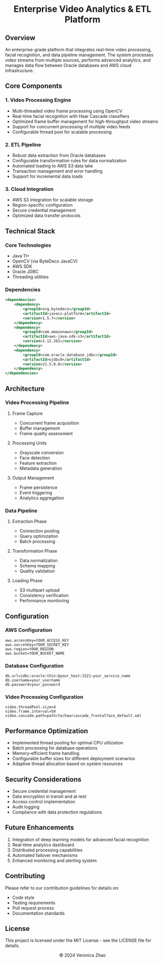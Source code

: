<div align="center">
    
# Enterprise Video Analytics & ETL Platform
    
</div>


## Overview
An enterprise-grade platform that integrates real-time video processing, facial recognition, and data pipeline management. The system processes video streams from multiple sources, performs advanced analytics, and manages data flow between Oracle databases and AWS cloud infrastructure.

## Core Components

### 1. Video Processing Engine
- Multi-threaded video frame processing using OpenCV
- Real-time facial recognition with Haar Cascade classifiers
- Optimized frame buffer management for high-throughput video streams
- Support for concurrent processing of multiple video feeds
- Configurable thread pool for scalable processing

### 2. ETL Pipeline
- Robust data extraction from Oracle databases
- Configurable transformation rules for data normalization
- Automated loading to AWS S3 data lake
- Transaction management and error handling
- Support for incremental data loads

### 3. Cloud Integration
- AWS S3 integration for scalable storage
- Region-specific configuration
- Secure credential management
- Optimized data transfer protocols

## Technical Stack

### Core Technologies
- Java 11+
- OpenCV (via ByteDeco JavaCV)
- AWS SDK
- Oracle JDBC
- Threading utilities

### Dependencies
```xml
<dependencies>
    <dependency>
        <groupId>org.bytedeco</groupId>
        <artifactId>javacv-platform</artifactId>
        <version>1.5.7</version>
    </dependency>
    <dependency>
        <groupId>com.amazonaws</groupId>
        <artifactId>aws-java-sdk-s3</artifactId>
        <version>1.12.261</version>
    </dependency>
    <dependency>
        <groupId>com.oracle.database.jdbc</groupId>
        <artifactId>ojdbc8</artifactId>
        <version>21.5.0.0</version>
    </dependency>
</dependencies>
```

## Architecture

### Video Processing Pipeline
1. Frame Capture
   - Concurrent frame acquisition
   - Buffer management
   - Frame quality assessment

2. Processing Units
   - Grayscale conversion
   - Face detection
   - Feature extraction
   - Metadata generation

3. Output Management
   - Frame persistence
   - Event triggering
   - Analytics aggregation

### Data Pipeline
1. Extraction Phase
   - Connection pooling
   - Query optimization
   - Batch processing

2. Transformation Phase
   - Data normalization
   - Schema mapping
   - Quality validation

3. Loading Phase
   - S3 multipart upload
   - Consistency verification
   - Performance monitoring

## Configuration

### AWS Configuration
```properties
aws.accessKey=YOUR_ACCESS_KEY
aws.secretKey=YOUR_SECRET_KEY
aws.region=YOUR_REGION
aws.bucket=YOUR_BUCKET_NAME
```

### Database Configuration
```properties
db.url=jdbc:oracle:thin:@your_host:1521:your_service_name
db.username=your_username
db.password=your_password
```

### Video Processing Configuration
```properties
video.threadPool.size=4
video.frame.interval=50
video.cascade.path=path/to/haarcascade_frontalface_default.xml
```

## Performance Optimization

- Implemented thread pooling for optimal CPU utilization
- Batch processing for database operations
- Memory-efficient frame handling
- Configurable buffer sizes for different deployment scenarios
- Adaptive thread allocation based on system resources

## Security Considerations

- Secure credential management
- Data encryption in transit and at rest
- Access control implementation
- Audit logging
- Compliance with data protection regulations

## Future Enhancements

1. Integration of deep learning models for advanced facial recognition
2. Real-time analytics dashboard
3. Distributed processing capabilities
4. Automated failover mechanisms
5. Enhanced monitoring and alerting system

## Contributing

Please refer to our contribution guidelines for details on:
- Code style
- Testing requirements
- Pull request process
- Documentation standards

## License

This project is licensed under the MIT License - see the LICENSE file for details.



<div align="center">
© 2024 Veronica Zhao
</div>
